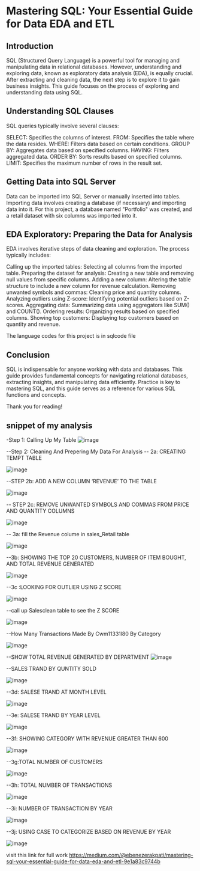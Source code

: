 # Mastering SQL: Your Essential Guide for Data EDA and ETL

## Introduction

SQL (Structured Query Language) is a powerful tool for managing and manipulating data in relational databases. However, understanding and exploring data, known as exploratory data analysis (EDA), is equally crucial. After extracting and cleaning data, the next step is to explore it to gain business insights. This guide focuses on the process of exploring and understanding data using SQL.

## Understanding SQL Clauses

SQL queries typically involve several clauses:

SELECT: Specifies the columns of interest.
FROM: Specifies the table where the data resides.
WHERE: Filters data based on certain conditions.
GROUP BY: Aggregates data based on specified columns.
HAVING: Filters aggregated data.
ORDER BY: Sorts results based on specified columns.
LIMIT: Specifies the maximum number of rows in the result set.

## Getting Data into SQL Server

Data can be imported into SQL Server or manually inserted into tables. Importing data involves creating a database (if necessary) and importing data into it. For this project, a database named "Portfolio" was created, and a retail dataset with six columns was imported into it.

## EDA Exploratory: Preparing the Data for Analysis

EDA involves iterative steps of data cleaning and exploration. The process typically includes:

Calling up the imported tables: Selecting all columns from the imported table.
Preparing the dataset for analysis: Creating a new table and removing null values from specific columns.
Adding a new column: Altering the table structure to include a new column for revenue calculation.
Removing unwanted symbols and commas: Cleaning price and quantity columns.
Analyzing outliers using Z-score: Identifying potential outliers based on Z-scores.
Aggregating data: Summarizing data using aggregators like SUM() and COUNT().
Ordering results: Organizing results based on specified columns.
Showing top customers: Displaying top customers based on quantity and revenue.

The language codes for this project is in sqlcode file 

## Conclusion

SQL is indispensable for anyone working with data and databases. This guide provides fundamental concepts for navigating relational databases, extracting insights, and manipulating data efficiently. Practice is key to mastering SQL, and this guide serves as a reference for various SQL functions and concepts.

Thank you for reading!

## snippet of my analysis
-Step 1: Calling Up My Table
![image](https://github.com/akpatiudo/sqledaetl/assets/118566096/c8fc6188-8173-4884-b9ee-02a0f1139f78)

--Step 2: Cleaning And Prepering My Data For Analysis
-- 2a: CREATING TEMPT TABLE

![image](https://github.com/akpatiudo/sqledaetl/assets/118566096/33e4eed6-d935-4da5-b150-76a924857bbb)

--STEP 2b: ADD A NEW COLUMN ‘REVENUE’ TO THE TABLE

![image](https://github.com/akpatiudo/sqledaetl/assets/118566096/5951e978-b478-4562-88b8-34b7061b6a51)

-- STEP 2c: REMOVE UNWANTED SYMBOLS AND COMMAS FROM PRICE AND QUANTITY COLUMNS

![image](https://github.com/akpatiudo/sqledaetl/assets/118566096/deee44dc-992e-4c1f-ad4b-74532ce7c62e)

-- 3a: fill the Revenue colume in sales_Retail table

![image](https://github.com/akpatiudo/sqledaetl/assets/118566096/f3d09cfd-8c05-4390-be93-0925749c5e33)

--3b: SHOWING THE TOP 20 CUSTOMERS, NUMBER OF ITEM BOUGHT, AND TOTAL REVENUE GENERATED

![image](https://github.com/akpatiudo/sqledaetl/assets/118566096/6de78230-264c-4179-af72-2445077d80e4)

--3c :LOOKING FOR OUTLIER USING Z SCORE

![image](https://github.com/akpatiudo/sqledaetl/assets/118566096/4cb142ae-d6a9-494a-a0b7-a913f7811baf)

--call up Salesclean table to see the Z SCORE

![image](https://github.com/akpatiudo/sqledaetl/assets/118566096/baad3a84-0f58-46d1-9d7c-9e438667b1ba)

--How Many Transactions Made By Cwm11331l80 By Category

![image](https://github.com/akpatiudo/sqledaetl/assets/118566096/8cb97847-03c7-4b6c-a61c-950b4777fbc3)

--SHOW TOTAL REVENUE GENERATED BY DEPARTMENT
![image](https://github.com/akpatiudo/sqledaetl/assets/118566096/caeb3709-d478-4335-99ab-941ea8b73909)

--SALES TRAND BY QUNTITY SOLD

![image](https://github.com/akpatiudo/sqledaetl/assets/118566096/07902a2c-ef55-4951-aa3c-3bd70fd86371)

--3d: SALESE TRAND AT MONTH LEVEL

![image](https://github.com/akpatiudo/sqledaetl/assets/118566096/08c593a3-af7a-4540-8cc4-f02a6763660a)

--3e: SALESE TRAND BY YEAR LEVEL

![image](https://github.com/akpatiudo/sqledaetl/assets/118566096/595b9a07-6e2d-4151-aa8f-82a567e04cc0)

--3f: SHOWING CATEGORY WITH REVENUE GREATER THAN 600

![image](https://github.com/akpatiudo/sqledaetl/assets/118566096/a1c0e085-7f52-4f3c-b57c-b50ba5151001)

--3g:TOTAL NUMBER OF CUSTOMERS

![image](https://github.com/akpatiudo/sqledaetl/assets/118566096/2309a962-ce69-4cb7-9c23-f88a8f428c51)

--3h: TOTAL NUMBER OF TRANSACTIONS

![image](https://github.com/akpatiudo/sqledaetl/assets/118566096/f9291d1d-2e50-4f75-a9b1-4468b57d325d)

--3i: NUMBER OF TRANSACTION BY YEAR

![image](https://github.com/akpatiudo/sqledaetl/assets/118566096/38e60bdc-31a0-4d54-a194-3267a91c4457)

--3j: USING CASE TO CATEGORIZE BASED ON REVENUE BY YEAR

![image](https://github.com/akpatiudo/sqledaetl/assets/118566096/ad5ec4fd-e8f1-4245-b1da-5061d4bba5a4)


visit this link for full work
https://medium.com/@ebenezerakpati/mastering-sql-your-essential-guide-for-data-eda-and-etl-9e1a83c9744b




